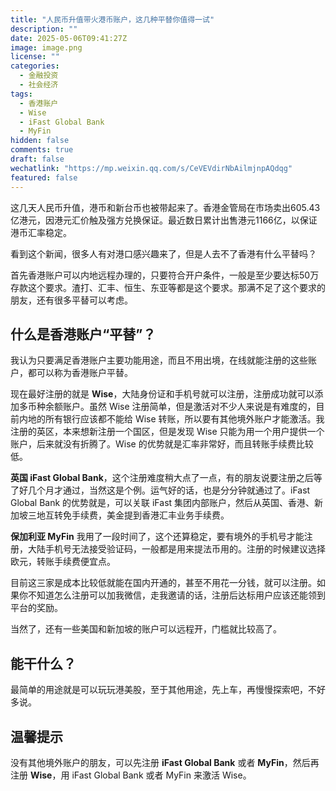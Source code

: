 ```yaml
---
title: "人民币升值带火港币账户，这几种平替你值得一试"
description: ""
date: 2025-05-06T09:41:27Z
image: image.png
license: ""
categories:
  - 金融投资
  - 社会经济
tags:
  - 香港账户
  - Wise
  - iFast Global Bank
  - MyFin
hidden: false
comments: true
draft: false
wechatlink: "https://mp.weixin.qq.com/s/CeVEVdirNbAilmjnpAQdqg"
featured: false
---
```


这几天人民币升值，港币和新台币也被带起来了。香港金管局在市场卖出605.43亿港元，因港元汇价触及强方兑换保证。最近数日累计出售港元1166亿，以保证港币汇率稳定。

看到这个新闻，很多人有对港口感兴趣来了，但是人去不了香港有什么平替吗？

首先香港账户可以内地远程办理的，只要符合开户条件，一般是至少要达标50万存款这个要求。渣打、汇丰、恒生、东亚等都是这个要求。那满不足了这个要求的朋友，还有很多平替可以考虑。

## 什么是香港账户“平替”？

我认为只要满足香港账户主要功能用途，而且不用出境，在线就能注册的这些账户，都可以称为香港账户平替。

现在最好注册的就是 **Wise**，大陆身份证和手机号就可以注册，注册成功就可以添加多币种余额账户。虽然 Wise 注册简单，但是激活对不少人来说是有难度的，目前内地的所有银行应该都不能给 Wise 转账，所以要有其他境外账户才能激活。我注册的英区，本来想新注册一个国区，但是发现 Wise 只能为用一个用户提供一个账户，后来就没有折腾了。Wise 的优势就是汇率非常好，而且转账手续费比较低。

**英国 iFast Global Bank**，这个注册难度稍大点了一点，有的朋友说要注册之后等了好几个月才通过，当然这是个例。运气好的话，也是分分钟就通过了。iFast Global Bank 的优势就是，可以关联 iFast 集团内部账户，然后从英国、香港、新加坡三地互转免手续费，美金提到香港汇丰业务手续费。

**保加利亚 MyFin** 我用了一段时间了，这个还算稳定，要有境外的手机号才能注册，大陆手机号无法接受验证码，一般都是用来提法币用的。注册的时候建议选择欧元，转账手续费便宜点。

目前这三家是成本比较低就能在国内开通的，甚至不用花一分钱，就可以注册。如果你不知道怎么注册可以加我微信，走我邀请的话，注册后达标用户应该还能领到平台的奖励。

当然了，还有一些美国和新加坡的账户可以远程开，门槛就比较高了。

## 能干什么？

最简单的用途就是可以玩玩港美股，至于其他用途，先上车，再慢慢探索吧，不好多说。

## 温馨提示

没有其他境外账户的朋友，可以先注册 **iFast Global Bank** 或者 **MyFin**，然后再注册 **Wise**，用 iFast Global Bank 或者 MyFin 来激活 Wise。
